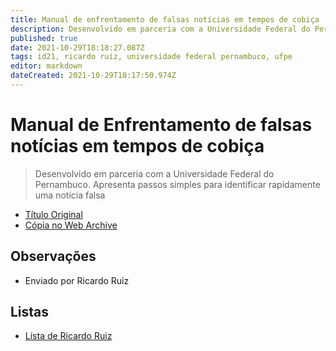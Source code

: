 ```yaml
---
title: Manual de enfrentamento de falsas notícias em tempos de cobiça
description: Desenvolvido em parceria com a Universidade Federal do Pernambuco. Apresenta passos simples para identificar rapidamente uma notícia falsa
published: true
date: 2021-10-29T18:18:27.087Z
tags: id21, ricardo ruiz, universidade federal pernambuco, ufpe
editor: markdown
dateCreated: 2021-10-29T18:17:50.974Z
---
```


# Manual de Enfrentamento de falsas notícias em tempos de cobiça


> Desenvolvido em parceria com a Universidade Federal do Pernambuco. Apresenta passos simples para identificar rapidamente uma notícia falsa

 - [Título Original](https://sites.ufpe.br/rpf/wp-content/uploads/sites/43/2020/05/Manual-de-enfrentamento-a-fake-news.pdf)
 - [Cópia no Web Archive](https://web.archive.org/web/20210924125731/https://sites.ufpe.br/rpf/wp-content/uploads/sites/43/2020/05/Manual-de-enfrentamento-a-fake-news.pdf)

## Observações

- Enviado por Ricardo Ruiz

## Listas

- [Lista de Ricardo Ruiz](/listas/ricardo-ruiz)